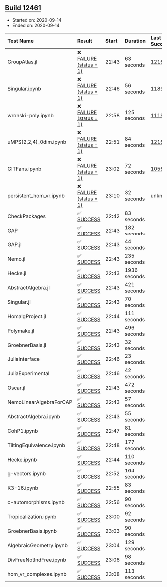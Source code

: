 ## [Build 12461](https://oscarci.mathematik.uni-kl.de/job/oscar/12461/)

* Started on: 2020-09-14
* Ended on: 2020-09-14

| Test Name    | Result | Start | Duration | Last Success | First Failure |
|:-------------|:-------|:------|:---------|:-------------|:--------------|
| GroupAtlas.jl | ❌ [FAILURE (status = 1)](https://oscarci.mathematik.uni-kl.de/job/oscar/12461/artifact/logs/build-12461/GroupAtlas.jl.log) | 22:43 | 63 seconds | [12167](https://oscarci.mathematik.uni-kl.de/job/oscar/12167/) | [12168](https://oscarci.mathematik.uni-kl.de/job/oscar/12168/) |
| Singular.ipynb | ❌ [FAILURE (status = 1)](https://oscarci.mathematik.uni-kl.de/job/oscar/12461/artifact/logs/build-12461/Singular.ipynb.log) | 22:46 | 56 seconds | [11893](https://oscarci.mathematik.uni-kl.de/job/oscar/11893/) | [11894](https://oscarci.mathematik.uni-kl.de/job/oscar/11894/) |
| wronski-poly.ipynb | ❌ [FAILURE (status = 1)](https://oscarci.mathematik.uni-kl.de/job/oscar/12461/artifact/logs/build-12461/wronski-poly.ipynb.log) | 22:58 | 125 seconds | [11192](https://oscarci.mathematik.uni-kl.de/job/oscar/11192/) | [11193](https://oscarci.mathematik.uni-kl.de/job/oscar/11193/) |
| uMPS(2,2,4)_0dim.ipynb | ❌ [FAILURE (status = 1)](https://oscarci.mathematik.uni-kl.de/job/oscar/12461/artifact/logs/build-12461/uMPS-2-2-4-_0dim.ipynb.log) | 22:51 | 84 seconds | [12167](https://oscarci.mathematik.uni-kl.de/job/oscar/12167/) | [12168](https://oscarci.mathematik.uni-kl.de/job/oscar/12168/) |
| GITFans.ipynb | ❌ [FAILURE (status = 1)](https://oscarci.mathematik.uni-kl.de/job/oscar/12461/artifact/logs/build-12461/GITFans.ipynb.log) | 23:02 | 72 seconds | [10566](https://oscarci.mathematik.uni-kl.de/job/oscar/10566/) | [10567](https://oscarci.mathematik.uni-kl.de/job/oscar/10567/) |
| persistent_hom_vr.ipynb | ❌ [FAILURE (status = 1)](https://oscarci.mathematik.uni-kl.de/job/oscar/12461/artifact/logs/build-12461/persistent_hom_vr.ipynb.log) | 23:10 | 32 seconds | unknown | unknown |
| CheckPackages | ✅ [SUCCESS](https://oscarci.mathematik.uni-kl.de/job/oscar/12461/artifact/logs/build-12461/CheckPackages.log) | 22:42 | 83 seconds |  |  |
| GAP | ✅ [SUCCESS](https://oscarci.mathematik.uni-kl.de/job/oscar/12461/artifact/logs/build-12461/GAP.log) | 22:43 | 182 seconds |  |  |
| GAP.jl | ✅ [SUCCESS](https://oscarci.mathematik.uni-kl.de/job/oscar/12461/artifact/logs/build-12461/GAP.jl.log) | 22:43 | 44 seconds |  |  |
| Nemo.jl | ✅ [SUCCESS](https://oscarci.mathematik.uni-kl.de/job/oscar/12461/artifact/logs/build-12461/Nemo.jl.log) | 22:43 | 235 seconds |  |  |
| Hecke.jl | ✅ [SUCCESS](https://oscarci.mathematik.uni-kl.de/job/oscar/12461/artifact/logs/build-12461/Hecke.jl.log) | 22:43 | 1936 seconds |  |  |
| AbstractAlgebra.jl | ✅ [SUCCESS](https://oscarci.mathematik.uni-kl.de/job/oscar/12461/artifact/logs/build-12461/AbstractAlgebra.jl.log) | 22:43 | 421 seconds |  |  |
| Singular.jl | ✅ [SUCCESS](https://oscarci.mathematik.uni-kl.de/job/oscar/12461/artifact/logs/build-12461/Singular.jl.log) | 22:43 | 70 seconds |  |  |
| HomalgProject.jl | ✅ [SUCCESS](https://oscarci.mathematik.uni-kl.de/job/oscar/12461/artifact/logs/build-12461/HomalgProject.jl.log) | 22:44 | 111 seconds |  |  |
| Polymake.jl | ✅ [SUCCESS](https://oscarci.mathematik.uni-kl.de/job/oscar/12461/artifact/logs/build-12461/Polymake.jl.log) | 22:43 | 496 seconds |  |  |
| GroebnerBasis.jl | ✅ [SUCCESS](https://oscarci.mathematik.uni-kl.de/job/oscar/12461/artifact/logs/build-12461/GroebnerBasis.jl.log) | 22:43 | 32 seconds |  |  |
| JuliaInterface | ✅ [SUCCESS](https://oscarci.mathematik.uni-kl.de/job/oscar/12461/artifact/logs/build-12461/JuliaInterface.log) | 22:46 | 23 seconds |  |  |
| JuliaExperimental | ✅ [SUCCESS](https://oscarci.mathematik.uni-kl.de/job/oscar/12461/artifact/logs/build-12461/JuliaExperimental.log) | 22:46 | 42 seconds |  |  |
| Oscar.jl | ✅ [SUCCESS](https://oscarci.mathematik.uni-kl.de/job/oscar/12461/artifact/logs/build-12461/Oscar.jl.log) | 22:43 | 472 seconds |  |  |
| NemoLinearAlgebraForCAP | ✅ [SUCCESS](https://oscarci.mathematik.uni-kl.de/job/oscar/12461/artifact/logs/build-12461/NemoLinearAlgebraForCAP.log) | 22:43 | 57 seconds |  |  |
| AbstractAlgebra.ipynb | ✅ [SUCCESS](https://oscarci.mathematik.uni-kl.de/job/oscar/12461/artifact/logs/build-12461/AbstractAlgebra.ipynb.log) | 22:43 | 55 seconds |  |  |
| CohP1.ipynb | ✅ [SUCCESS](https://oscarci.mathematik.uni-kl.de/job/oscar/12461/artifact/logs/build-12461/CohP1.ipynb.log) | 22:47 | 81 seconds |  |  |
| TiltingEquivalence.ipynb | ✅ [SUCCESS](https://oscarci.mathematik.uni-kl.de/job/oscar/12461/artifact/logs/build-12461/TiltingEquivalence.ipynb.log) | 22:48 | 177 seconds |  |  |
| Hecke.ipynb | ✅ [SUCCESS](https://oscarci.mathematik.uni-kl.de/job/oscar/12461/artifact/logs/build-12461/Hecke.ipynb.log) | 22:44 | 110 seconds |  |  |
| g-vectors.ipynb | ✅ [SUCCESS](https://oscarci.mathematik.uni-kl.de/job/oscar/12461/artifact/logs/build-12461/g-vectors.ipynb.log) | 22:52 | 164 seconds |  |  |
| K3-16.ipynb | ✅ [SUCCESS](https://oscarci.mathematik.uni-kl.de/job/oscar/12461/artifact/logs/build-12461/K3-16.ipynb.log) | 22:55 | 83 seconds |  |  |
| c-automorphisms.ipynb | ✅ [SUCCESS](https://oscarci.mathematik.uni-kl.de/job/oscar/12461/artifact/logs/build-12461/c-automorphisms.ipynb.log) | 22:56 | 90 seconds |  |  |
| Tropicalization.ipynb | ✅ [SUCCESS](https://oscarci.mathematik.uni-kl.de/job/oscar/12461/artifact/logs/build-12461/Tropicalization.ipynb.log) | 23:00 | 92 seconds |  |  |
| GroebnerBasis.ipynb | ✅ [SUCCESS](https://oscarci.mathematik.uni-kl.de/job/oscar/12461/artifact/logs/build-12461/GroebnerBasis.ipynb.log) | 23:03 | 90 seconds |  |  |
| AlgebraicGeometry.ipynb | ✅ [SUCCESS](https://oscarci.mathematik.uni-kl.de/job/oscar/12461/artifact/logs/build-12461/AlgebraicGeometry.ipynb.log) | 23:04 | 129 seconds |  |  |
| DivFreeNotIndFree.ipynb | ✅ [SUCCESS](https://oscarci.mathematik.uni-kl.de/job/oscar/12461/artifact/logs/build-12461/DivFreeNotIndFree.ipynb.log) | 23:06 | 98 seconds |  |  |
| hom_vr_complexes.ipynb | ✅ [SUCCESS](https://oscarci.mathematik.uni-kl.de/job/oscar/12461/artifact/logs/build-12461/hom_vr_complexes.ipynb.log) | 23:08 | 113 seconds |  |  |
